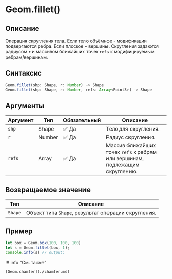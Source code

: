 # Geom.fillet()

## Описание
Операция скругления тела. Если тело объёмное - модификации подвергаются ребра. Если плоское - вершины.
Скругления задаются радиусом `r` и масcивом ближайших точек `refs` к модифицируемым ребрам/вершинам.

## Синтаксис
```javascript
Geom.fillet(shp: Shape, r: Number) -> Shape
Geom.fillet(shp: Shape, r: Number, refs: Array<Point3>) -> Shape
```

## Аргументы

| Аргумент | Тип              | Обязательный | Описание                                                |
|---------|------------------|--------------|---------------------------------------------------------|
| `shp`   | Shape            | :white_check_mark: Да          | Тело для скругления.                                    |
| `r`     | Number           | :white_check_mark: Да          | Радиус скругления.                                      |
| `refs`  | Array<Point3>  | :white_check_mark: Да          | Массив ближайших точек `refs` к ребрам или вершинам, подлежащим скруглению. |

## Возвращаемое значение

| Тип   | Описание                              |
|-------|---------------------------------------|
| `Shape` | Объект типа `Shape`, результат операции скругления. |

## Пример
```javascript linenums="1"
let box = Geom.box(100, 100, 100)
let s = Geom.fillet(box, 1);
console.info(s) // output:
```

!!! info "См. также"

    [Geom.chamfer](./chamfer.md)

